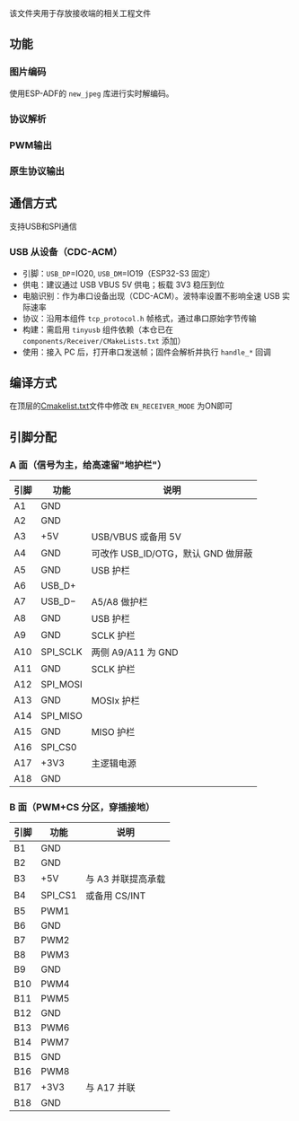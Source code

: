 该文件夹用于存放接收端的相关工程文件

## 功能

### 图片编码

使用ESP-ADF的 `new_jpeg` 库进行实时解编码。

### 协议解析

### PWM输出

### 原生协议输出

## 通信方式

支持USB和SPI通信

### USB 从设备（CDC-ACM）

- 引脚：`USB_DP`=IO20, `USB_DM`=IO19（ESP32-S3 固定）
- 供电：建议通过 USB VBUS 5V 供电；板载 3V3 稳压到位
- 电脑识别：作为串口设备出现（CDC-ACM）。波特率设置不影响全速 USB 实际速率
- 协议：沿用本组件 `tcp_protocol.h` 帧格式，通过串口原始字节传输
- 构建：需启用 `tinyusb` 组件依赖（本仓已在 `components/Receiver/CMakeLists.txt` 添加）
- 使用：接入 PC 后，打开串口发送帧；固件会解析并执行 `handle_*` 回调

## 编译方式

在顶层的[Cmakelist.txt](../../CMakeLists.txt)文件中修改 `EN_RECEIVER_MODE` 为ON即可

## 引脚分配

### A 面（信号为主，给高速留"地护栏"）

| 引脚 | 功能 | 说明 |
|------|------|------|
| A1 | GND | |
| A2 | GND | |
| A3 | +5V | USB/VBUS 或备用 5V |
| A4 | GND | 可改作 USB_ID/OTG，默认 GND 做屏蔽 |
| A5 | GND | USB 护栏 |
| A6 | USB_D+ | |
| A7 | USB_D− | A5/A8 做护栏 |
| A8 | GND | USB 护栏 |
| A9 | GND | SCLK 护栏 |
| A10 | SPI_SCLK | 两侧 A9/A11 为 GND |
| A11 | GND | SCLK 护栏 |
| A12 | SPI_MOSI | |
| A13 | GND | MOSIx 护栏 |
| A14 | SPI_MISO | |
| A15 | GND | MISO 护栏 |
| A16 | SPI_CS0 | |
| A17 | +3V3 | 主逻辑电源 |
| A18 | GND | |

### B 面（PWM+CS 分区，穿插接地）

| 引脚 | 功能 | 说明 |
|------|------|------|
| B1 | GND | |
| B2 | GND | |
| B3 | +5V | 与 A3 并联提高承载 |
| B4 | SPI_CS1 | 或备用 CS/INT |
| B5 | PWM1 | |
| B6 | GND | |
| B7 | PWM2 | |
| B8 | PWM3 | |
| B9 | GND | |
| B10 | PWM4 | |
| B11 | PWM5 | |
| B12 | GND | |
| B13 | PWM6 | |
| B14 | PWM7 | |
| B15 | GND | |
| B16 | PWM8 | |
| B17 | +3V3 | 与 A17 并联 |
| B18 | GND | |

